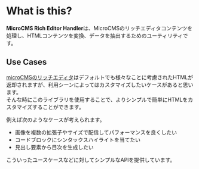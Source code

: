 # What is this?

**MicroCMS Rich Editor Handler**は、MicroCMSのリッチエディタコンテンツを処理し、HTMLコンテンツを変換、データを抽出するためのユーティリティです。  

## Use Cases

[microCMSのリッチエディタ](https://document.microcms.io/manual/rich-editor-usage)はデフォルトでも様々なことに考慮されたHTMLが返却されますが、利用シーンによってはカスタマイズしたいケースがあると思います。  
そんな時にこのライブラリを使用することで、よりシンプルで簡単にHTMLをカスタマイズすることができます。

例えば次のようなケースが考えられます。

- 画像を複数の拡張子やサイズで配信してパフォーマンスを良くしたい
- コードブロックにシンタックスハイライトを当てたい
- 見出し要素から目次を生成したい

こういったユースケースなどに対してシンプルなAPIを提供しています。
